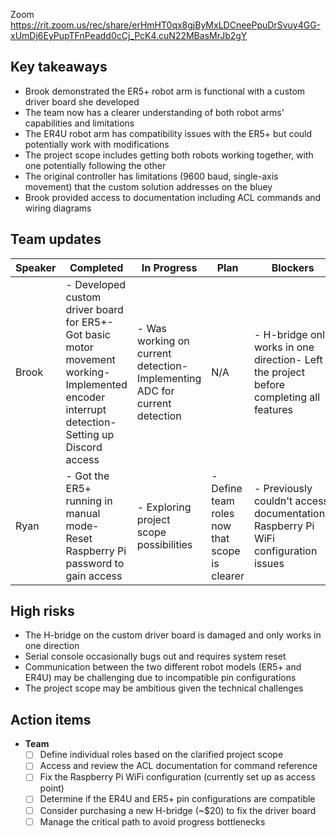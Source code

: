 Zoom https://rit.zoom.us/rec/share/erHmHT0qx8gjByMxLDCneePpuDrSvuy4GG-xUmDj6EyPupTFnPeadd0cCj_PcK4.cuN22MBasMrJb2gY

## Key takeaways

- Brook demonstrated the ER5+ robot arm is functional with a custom driver board she developed
- The team now has a clearer understanding of both robot arms' capabilities and limitations
- The ER4U robot arm has compatibility issues with the ER5+ but could potentially work with modifications
- The project scope includes getting both robots working together, with one potentially following the other
- The original controller has limitations (9600 baud, single-axis movement) that the custom solution addresses on the bluey
- Brook provided access to documentation including ACL commands and wiring diagrams
## Team updates

| **Speaker** |                                                                 **Completed**                                                                  |                              **In Progress**                               |                   **Plan**                    |                                      **Blockers**                                       |
|-------------|------------------------------------------------------------------------------------------------------------------------------------------------|----------------------------------------------------------------------------|-----------------------------------------------|-----------------------------------------------------------------------------------------|
| Brook       | - Developed custom driver board for ER5+- Got basic motor movement working- Implemented encoder interrupt detection- Setting up Discord access | - Was working on current detection- Implementing ADC for current detection | N/A                                           | - H-bridge only works in one direction- Left the project before completing all features |
| Ryan        | - Got the ER5+ running in manual mode- Reset Raspberry Pi password to gain access                                                              | - Exploring project scope possibilities                                    | - Define team roles now that scope is clearer | - Previously couldn't access documentation- Raspberry Pi WiFi configuration issues      |

## High risks

- The H-bridge on the custom driver board is damaged and only works in one direction
- Serial console occasionally bugs out and requires system reset
- Communication between the two different robot models (ER5+ and ER4U) may be challenging due to incompatible pin configurations
- The project scope may be ambitious given the technical challenges
## Action items

- **Team**
    - [ ] Define individual roles based on the clarified project scope
    - [ ] Access and review the ACL documentation for command reference
    - [ ] Fix the Raspberry Pi WiFi configuration (currently set up as access point)
    - [ ] Determine if the ER4U and ER5+ pin configurations are compatible
    - [ ] Consider purchasing a new H-bridge (~$20) to fix the driver board
    - [ ] Manage the critical path to avoid progress bottlenecks
